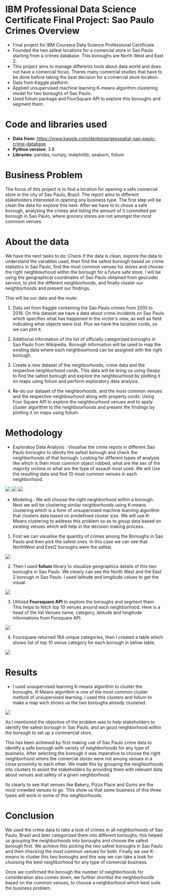 # IBM Professional Data Science Certificate Final Project: Sao Paulo Crimes Overview
* Final project for IBM Coursera Data Science Professional Certificate.
* Founded the two safest locations for a comercial store in Sao Paulo starting from a crimes database. This boroughs are North West and East 2.
* This project aims to manage differents tools about data world and does not have a comercial focus. Theres many comercial studies that have to be done before taking the best decision for a comercial store location.
* Data from Kaggle platform.
* Applied unsupervised machine learning K-means algorithm clustering model for two boroughs of Sao Paulo.
* Used folium package and FourSquare API to explore this boroughs and segment them.

# Code and libraries used
* **Data from:** https://www.kaggle.com/danlessa/geospatial-sao-paulo-crime-database
* **Python version**: 3.8
* **Libraries**: pandas, numpy, matplotlib, seaborn, folium

# Business Problem
The focus of this project is to find a location for opening a safe comercial store in the city of Sao Paulo, Brazil. The report aims to different stakeholders interested in opening any business type. The first step will be clean the data for explore this next. After we have to to chose a safe borough, analysing the crimes and listing the amount of it committed per borough in Sao Paulo, where grocery stores are not amongst the most commom venues.

# About the data
We have the next tasks to do: Check if the data is clean, explore the data to understand the variables used, then find the safest borough based on crime statistics in Sao Paulo, find the most common venues for stores and choose the right neighbourhood within the borough for a future safe store. I will be using the geographical coordinates of Sao Paulo obtained from geocoder service, to plot the different neighborhoods, and finally cluster our neighborhoods and present our findings. 

This will be our data and the route:

1. Data set from Kaggle containing the Sao Paulo crimes from 2010 to 2018. On this dataset we have a data about crime incidents on Sao Paulo which specifies what has happened in the victim's view, as well as field indicating what objects were lost. Plus we have the location cords, so we can plot it.

2. Additional information of the list of officially categorized boroughs in Sao Paulo from Wikipedia. Borough information will be used to map the existing data where each neighbourhood can be assigned with the right borough.

3. Create a new dataset of the neighborhoods, crime data and the respective neighborhood cords. This data will be bring us using Geopy to find the safest borough and explore the neighbourhood by plotting it on maps using folium and perform exploratory data analysis.

4. Re-do our dataset of the neighborhoods, and the most common venues and the respective neighbourhood along with property cords: Using Four Square API to explore the neighbourhood venues and to apply cluster algorithm to the neighbourhoods and present the findings by plotting it on maps using folium.

# Methodology

- Exploratoy Data Analysis : Visualise the crime repots in different Sao Paulo boroughs to idenity the safest borough and check the neighborhoods of that borough. Looking for different types of analysis like which is then most common object robbed, what are the sex of the majority victims or what are the type of assault most used. We will Use the resulting data and find 10 most common venues in each neighborhood.

![](https://github.com/Mopazob/saopaulo_crimes/blob/master/images/type1.png)
![](https://github.com/Mopazob/saopaulo_crimes/blob/master/images/sex1.png)
![](https://github.com/Mopazob/saopaulo_crimes/blob/master/images/word.png)

- Modeling : We will choose the right neighborhood within a borough. Next we will be clustering similar neighborhoods using K-means clustering which is a form of unsupervised machine learning algorithm that clusters data based on predefined cluster size. We will use K-Means clustering to address this problem so as to group data based on existing venues which will help in the decision making process.

1. First we can visualise the quantity of crimes among the Boroughs in Sao Paulo and then pick the safest ones. In this case we can see that NorthWest and East2 boroughs were the safest.

![](https://github.com/Mopazob/saopaulo_crimes/blob/master/Saopaulo.boroughs.PNG)

2. Then I used **folium** library to visualize geographics details of this two boroughs in Sao Paulo. We clearly can see the North West and the East 2 borough in Sao Paulo.  I used latitude and longitude values to get the visual.

![](https://github.com/Mopazob/saopaulo_crimes/blob/master/mapa1.PNG)

3. Utilized **Foursquare API** to explore the boroughs and segment them. This helps to fetch top 10 venues around each neighborhood. Here is a head of the list Venues name, category, latitude and longitude informations from Forsquare API. 

![](https://github.com/Mopazob/saopaulo_crimes/blob/master/venues.PNG)

4. Foursquare returned 184 unique categories, then I created a table which shows list of top 10 venue category for each borough in below table.

![](https://github.com/Mopazob/saopaulo_crimes/blob/master/commonvenues.PNG)

# Results

- I used unsupervised learning K-means algorithm to cluster the boroughs. K-Means algorithm is one of the most common cluster method of unsupervised learning. I used this clusters and folium to make a map wich shows us the two boroughs already clustered.

![](https://github.com/Mopazob/saopaulo_crimes/blob/master/mapa2.PNG)

As I mentioned the objective of the problem was to help stakeholders to identify the safest borough in Sao Paulo, and an good neighborhood within the borough to set up a commercial store.

This has been achieved by first making use of Sao Paulo crime data to identify a safe borough with variety of neighborhoods for any type of business. After selecting the borough it was imperative to choose the right neighborhood where the comercial stores were not among venues in a close proximity to each other. We made this by grouping the neighborhoods into clusters to assist the stakeholders by providing them with relevant data about venues and safety of a given neighborhood.

Its clearly to see that venues like Bakery, Pizza Place and Gyms are the most crowded venues to go. This show us that some business of this three types will work in some of this neighborhoods. 

# Conclusion

We used the crime data to take a look of crimes in all neighborhoods of Sao Paulo, Brasil and later categorized them into different boroughs, this helped us grouping the neighborhoods into boroughs and choose the safest borough first. We achieve this picking the two safest boroughs in Sao Paulo and then checking the most common venues for both. Finally we use K-means to cluster this two boroughs and this way we can take a look for choosing the best neighborhood for any type of comercial business.

Once we confirmed the borough the number of neighborhoods for consideration also comes down, we further shortlist the neighborhoods based on the common venues, to choose a neighborhood which best suits the business problem.

